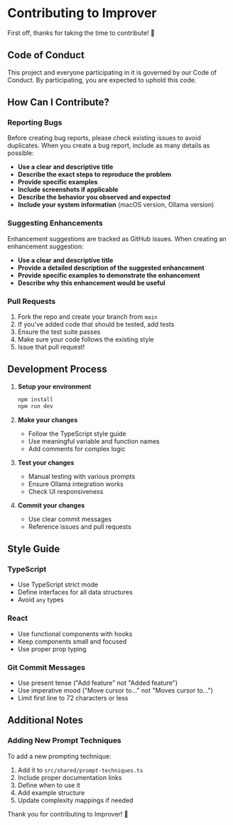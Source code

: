 # Contributing to Improver

First off, thanks for taking the time to contribute! 🎉

## Code of Conduct

This project and everyone participating in it is governed by our Code of Conduct. By participating, you are expected to uphold this code.

## How Can I Contribute?

### Reporting Bugs

Before creating bug reports, please check existing issues to avoid duplicates. When you create a bug report, include as many details as possible:

- **Use a clear and descriptive title**
- **Describe the exact steps to reproduce the problem**
- **Provide specific examples**
- **Include screenshots if applicable**
- **Describe the behavior you observed and expected**
- **Include your system information** (macOS version, Ollama version)

### Suggesting Enhancements

Enhancement suggestions are tracked as GitHub issues. When creating an enhancement suggestion:

- **Use a clear and descriptive title**
- **Provide a detailed description of the suggested enhancement**
- **Provide specific examples to demonstrate the enhancement**
- **Describe why this enhancement would be useful**

### Pull Requests

1. Fork the repo and create your branch from `main`
2. If you've added code that should be tested, add tests
3. Ensure the test suite passes
4. Make sure your code follows the existing style
5. Issue that pull request!

## Development Process

1. **Setup your environment**
   ```bash
   npm install
   npm run dev
   ```

2. **Make your changes**
   - Follow the TypeScript style guide
   - Use meaningful variable and function names
   - Add comments for complex logic

3. **Test your changes**
   - Manual testing with various prompts
   - Ensure Ollama integration works
   - Check UI responsiveness

4. **Commit your changes**
   - Use clear commit messages
   - Reference issues and pull requests

## Style Guide

### TypeScript
- Use TypeScript strict mode
- Define interfaces for all data structures
- Avoid `any` types

### React
- Use functional components with hooks
- Keep components small and focused
- Use proper prop typing

### Git Commit Messages
- Use present tense ("Add feature" not "Added feature")
- Use imperative mood ("Move cursor to..." not "Moves cursor to...")
- Limit first line to 72 characters or less

## Additional Notes

### Adding New Prompt Techniques

To add a new prompting technique:

1. Add it to `src/shared/prompt-techniques.ts`
2. Include proper documentation links
3. Define when to use it
4. Add example structure
5. Update complexity mappings if needed

Thank you for contributing to Improver! 🚀
